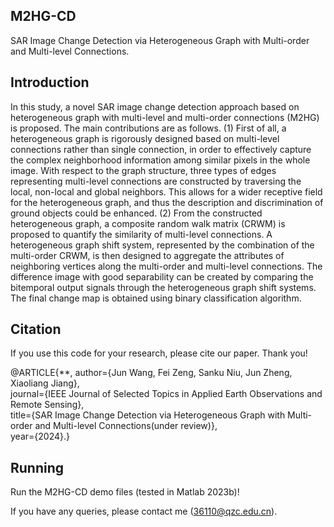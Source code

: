## M2HG-CD
SAR Image Change Detection via Heterogeneous Graph with Multi-order and Multi-level Connections.

## Introduction

In this study, a novel SAR image change detection approach based on heterogeneous graph with multi-level and multi-order connections (M2HG) is proposed. The main contributions are as follows.
(1) First of all, a heterogeneous graph is rigorously designed based on multi-level connections rather than single connection, in order to effectively capture the complex neighborhood information among similar pixels in the whole image. With respect to the graph structure, three types of edges representing multi-level connections are constructed by traversing the local, non-local and global neighbors. This allows for a wider receptive field for the heterogeneous graph, and thus the description and discrimination of ground objects could be enhanced.
(2) From the constructed heterogeneous graph, a composite random walk matrix (CRWM) is proposed to quantify the similarity of multi-level connections. A heterogeneous graph shift system, represented by the combination of the multi-order CRWM, is then designed to aggregate the attributes of neighboring vertices along the multi-order and multi-level connections. The difference image with good separability can be created by comparing the bitemporal output signals through the heterogeneous graph shift systems. The final change map is obtained using binary classification algorithm.

## Citation

If you use this code for your research, please cite our paper. Thank you!

@ARTICLE{**, 
  author={Jun Wang, Fei Zeng, Sanku Niu, Jun Zheng, Xiaoliang Jiang},  
  journal={IEEE Journal of Selected Topics in Applied Earth Observations and Remote Sensing},   
  title={SAR Image Change Detection via Heterogeneous Graph with Multi-order and Multi-level Connections(under review)},   
  year={2024}.}  
  
## Running

Run the M2HG-CD demo files (tested in Matlab 2023b)! 

If you have any queries, please contact me (36110@qzc.edu.cn).
